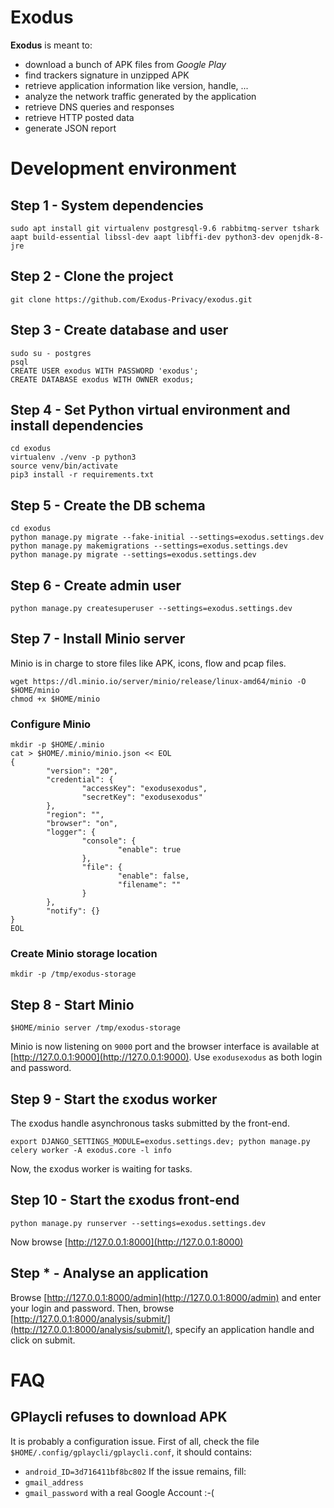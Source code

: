 # Exodus
**Exodus** is meant to:
  * download a bunch of APK files from *Google Play*
  * find trackers signature in unzipped APK
  * retrieve application information like version, handle, ...
  * analyze the network traffic generated by the application
  * retrieve DNS queries and responses
  * retrieve HTTP posted data
  * generate JSON report

# Development environment
## Step 1 - System dependencies
```
sudo apt install git virtualenv postgresql-9.6 rabbitmq-server tshark aapt build-essential libssl-dev aapt libffi-dev python3-dev openjdk-8-jre
```

## Step 2 - Clone the project
```
git clone https://github.com/Exodus-Privacy/exodus.git
```

## Step 3 - Create database and user
```
sudo su - postgres
psql
CREATE USER exodus WITH PASSWORD 'exodus';
CREATE DATABASE exodus WITH OWNER exodus;
```

## Step 4 - Set Python virtual environment and install dependencies   
```
cd exodus
virtualenv ./venv -p python3
source venv/bin/activate
pip3 install -r requirements.txt
```

## Step 5 - Create the DB schema
```
cd exodus
python manage.py migrate --fake-initial --settings=exodus.settings.dev
python manage.py makemigrations --settings=exodus.settings.dev
python manage.py migrate --settings=exodus.settings.dev
```

## Step 6 - Create admin user
```
python manage.py createsuperuser --settings=exodus.settings.dev
```

## Step 7 - Install Minio server
Minio is in charge to store files like APK, icons, flow and pcap files.
```
wget https://dl.minio.io/server/minio/release/linux-amd64/minio -O $HOME/minio
chmod +x $HOME/minio
```
### Configure Minio
```
mkdir -p $HOME/.minio
cat > $HOME/.minio/minio.json << EOL
{
        "version": "20",
        "credential": {
                "accessKey": "exodusexodus",
                "secretKey": "exodusexodus"
        },
        "region": "",
        "browser": "on",
        "logger": {
                "console": {
                        "enable": true
                },
                "file": {
                        "enable": false,
                        "filename": ""
                }
        },
        "notify": {}
}
EOL
```

### Create Minio storage location
```
mkdir -p /tmp/exodus-storage
```

## Step 8 - Start Minio
```
$HOME/minio server /tmp/exodus-storage
```
Minio is now listening on `9000` port and the browser interface is available 
at [http://127.0.0.1:9000](http://127.0.0.1:9000). Use `exodusexodus` as both login 
and password.

## Step 9 - Start the εxodus worker
The εxodus handle asynchronous tasks submitted by the front-end.
```
export DJANGO_SETTINGS_MODULE=exodus.settings.dev; python manage.py celery worker -A exodus.core -l info
```
Now, the εxodus worker is waiting for tasks.

## Step 10 - Start the εxodus front-end
```
python manage.py runserver --settings=exodus.settings.dev
```
Now browse [http://127.0.0.1:8000](http://127.0.0.1:8000)

## Step * - Analyse an application
Browse [http://127.0.0.1:8000/admin](http://127.0.0.1:8000/admin) and enter your login and password. Then, 
browse [http://127.0.0.1:8000/analysis/submit/](http://127.0.0.1:8000/analysis/submit/), specify an application handle 
and click on submit.

# FAQ
## GPlaycli refuses to download APK
It is probably a configuration issue. First of all, check the file `$HOME/.config/gplaycli/gplaycli.conf`, it 
should contains:
  * `android_ID=3d716411bf8bc802`
 If the issue remains, fill:
   * `gmail_address`
   * `gmail_password`
with a real Google Account :-(

